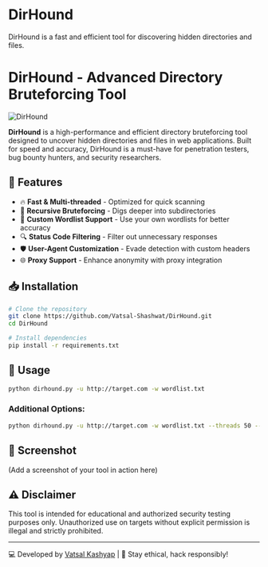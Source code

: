 # DirHound
DirHound is a fast and efficient tool for discovering hidden directories and files.
# DirHound - Advanced Directory Bruteforcing Tool

![DirHound](https://your-image-url.com)  

**DirHound** is a high-performance and efficient directory bruteforcing tool designed to uncover hidden directories and files in web applications. Built for speed and accuracy, DirHound is a must-have for penetration testers, bug bounty hunters, and security researchers.

## 🚀 Features

- 🔥 **Fast & Multi-threaded** - Optimized for quick scanning
- 🔄 **Recursive Bruteforcing** - Digs deeper into subdirectories
- 📂 **Custom Wordlist Support** - Use your own wordlists for better accuracy
- 🔍 **Status Code Filtering** - Filter out unnecessary responses
- 🛡 **User-Agent Customization** - Evade detection with custom headers
- 🌐 **Proxy Support** - Enhance anonymity with proxy integration

## 📥 Installation

```bash
# Clone the repository
git clone https://github.com/Vatsal-Shashwat/DirHound.git
cd DirHound

# Install dependencies
pip install -r requirements.txt
```

## 🎯 Usage

```bash
python dirhound.py -u http://target.com -w wordlist.txt
```

### Additional Options:

```bash
python dirhound.py -u http://target.com -w wordlist.txt --threads 50 --proxy http://127.0.0.1:8080
```

## 📸 Screenshot
(Add a screenshot of your tool in action here)

## ⚠️ Disclaimer

This tool is intended for educational and authorized security testing purposes only. Unauthorized use on targets without explicit permission is illegal and strictly prohibited.

---

💻 Developed by [Vatsal Kashyap](https://github.com/Vatsal-Shashwat) | 🚀 Stay ethical, hack responsibly!
